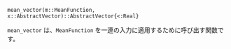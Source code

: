 ```
mean_vector(m::MeanFunction, x::AbstractVector)::AbstractVector{<:Real}
```

`mean_vector` は、`MeanFunction` を一連の入力に適用するために呼び出す関数です。
